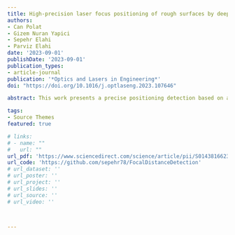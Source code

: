 ```yaml
---
title: High-precision laser focus positioning of rough surfaces by deep learning
authors:
- Can Polat
- Gizem Nuran Yapici
- Sepehr Elahi
- Parviz Elahi
date: '2023-09-01'
publishDate: '2023-09-01'
publication_types:
- article-journal
publication: '*Optics and Lasers in Engineering*'
doi: "https://doi.org/10.1016/j.optlaseng.2023.107646"

abstract: This work presents a precise positioning detection based on a convolutional neural network (CNN) to control the laser focus in laser material processing systems. The images of the diffraction patterns measured at different positions of the laser focus concerning the workpiece are classified in the range of the Rayleigh length of the focusing lens with an increment of about 7% of it. The experiment was carried out on different materials with different levels of surface roughness, such as copper, silicon, and steel, and over 99% accuracy in the positioning detection was achieved. Considering surface roughness and camera noise, a theoretical model is established, and the effects of these parameters on the accuracy of focus detection are also presented. The proposed method exhibits a noise-robust focus detection system and the potential for many precise positioning detection systems in industry and biology.

tags:
- Source Themes
featured: true

# links:
# - name: ""
#   url: ""
url_pdf: 'https://www.sciencedirect.com/science/article/pii/S0143816623001756'
url_code: 'https://github.com/sepehr78/FocalDistanceDetection'
# url_dataset: ''
# url_poster: ''
# url_project: ''
# url_slides: ''
# url_source: ''
# url_video: ''



---
```

